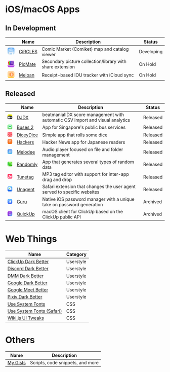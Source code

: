 # iOS/macOS Apps

## In Development
| | Name | Description | Status |
| --- | --- | --- | --- |
| ![CiRCLES Icon](github/CiRCLES.png) | [CiRCLES](https://github.com/katagaki/CirclesApp) | Comic Market (Comiket) map and catalog viewer | Developing |
| ![PicMate Icon](github/IllustMate.png) | [PicMate](https://github.com/katagaki/IllustMate) | Secondary picture collection/library with share extension | On Hold |
| ![Meloan Icon](github/Meloan.png) | [Meloan](https://github.com/katagaki/Meloan) | Receipt-based IOU tracker with iCloud sync | On Hold |

## Released
| | Name | Description | Status |
| --- | --- | --- | --- |
| ![DJDX Icon](github/DJDX.png) | [DJDX](https://github.com/katagaki/DJDX) | beatmaniaIIDX score management with automatic CSV import and visual analytics | Released |
| ![Buses 2 Icon](github/Tsugi2.png) | [Buses 2](https://github.com/katagaki/Tsugi2) | App for Singapore's public bus services | Released |
| ![DiceyDice Icon](github/DiceyDice.png) | [DiceyDice](https://github.com/katagaki/DiceyDice) | Simple app that rolls some dice | Released |
| ![Hackers Icon](github/HackersJP.png) | [Hackers](https://github.com/katagaki/HackersJP) | Hacker News app for Japanese readers | Released |
| ![Melodee Icon](github/Melodee.png) | [Melodee](https://github.com/katagaki/Melodee) | Audio player focused on file and folder management | Released |
| ![Randomly Icon](github/Random.png) | [Randomly](https://github.com/katagaki/Random) | App that generates several types of random data | Released |
| ![Tunetag Icon](github/Tunetag.png) | [Tunetag](https://github.com/katagaki/Tunetag) | MP3 tag editor with support for inter-app drag and drop | Released |
| ![Unagent Icon](github/Unagent.png) | [Unagent](https://github.com/katagaki/Unagent) | Safari extension that changes the user agent served to specific websites | Released |
| ![Guru Icon](github/Guru.png) | [Guru](https://github.com/katagaki/Guru) | Native iOS password manager with a unique take on password generation | Archived |
| ![QuickUp Icon](github/QuickUp.png) | [QuickUp](https://github.com/katagaki/QuickUp) | macOS client for ClickUp based on the ClickUp public API | Archived |

# Web Things

| Name | Category |
| --- | --- |
| [ClickUp Dark Better](https://gist.github.com/katagaki/1da75e73e3b323ae2a1ed02094264e50) | Userstyle |
| [Discord Dark Better](https://gist.github.com/katagaki/229c7433652e67349d87579eb539b985) | Userstyle |
| [DMM Dark Better](https://gist.github.com/katagaki/ced053125b5af02fbbbff8800de6a891) | Userstyle |
| [Google Dark Better](https://gist.github.com/katagaki/b9be30fdea7e4ec27a479bef97ac02f8) | Userstyle |
| [Google Meet Better](https://gist.github.com/katagaki/c93c770279ee42688a51c566674105b1) | Userstyle |
| [Pixiv Dark Better](https://gist.github.com/katagaki/360b99fdc613d1147e737a80e8154fd3) | Userstyle |
| [Use System Fonts](https://gist.github.com/katagaki/6321ded941644f754aeb6a64d29b2f79) | CSS |
| [Use System Fonts (Safari)](https://gist.github.com/katagaki/cdc5419d1684cbd909e65334cf7ef2a4) | CSS |
| [Wiki.js UI Tweaks](https://gist.github.com/katagaki/89b9c913ee1f496daa46788168013115) | CSS |

# Others

| Name | Description |
| --- | --- |
| [My Gists](https://gist.github.com/katagaki) | Scripts, code snippets, and more |
